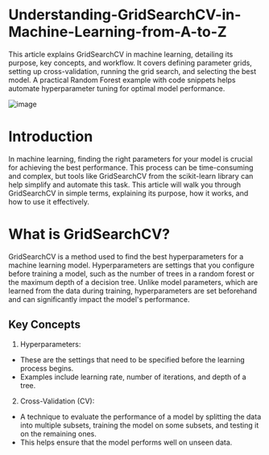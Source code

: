 # Understanding-GridSearchCV-in-Machine-Learning-from-A-to-Z
This article explains GridSearchCV in machine learning, detailing its purpose, key concepts, and workflow. It covers defining parameter grids, setting up cross-validation, running the grid search, and selecting the best model. A practical Random Forest example with code snippets helps automate hyperparameter tuning for optimal model performance.

![image](https://github.com/Hagar-zakaria/Understanding-GridSearchCV-in-Machine-Learning-from-A-to-Z/assets/93611934/f24528fe-8f09-4ce1-a23d-fee6d33f53f1)


# Introduction
In machine learning, finding the right parameters for your model is crucial for achieving the best performance. This process can be time-consuming and complex, but tools like GridSearchCV from the scikit-learn library can help simplify and automate this task. This article will walk you through GridSearchCV in simple terms, explaining its purpose, how it works, and how to use it effectively.

# What is GridSearchCV?
GridSearchCV is a method used to find the best hyperparameters for a machine learning model. Hyperparameters are settings that you configure before training a model, such as the number of trees in a random forest or the maximum depth of a decision tree. Unlike model parameters, which are learned from the data during training, hyperparameters are set beforehand and can significantly impact the model's performance.

## Key Concepts

1. Hyperparameters:
   
- These are the settings that need to be specified before the learning process begins.
- Examples include learning rate, number of iterations, and depth of a tree.

2. Cross-Validation (CV):

- A technique to evaluate the performance of a model by splitting the data into multiple subsets, training the model on some subsets, and testing it on the remaining ones.
- This helps ensure that the model performs well on unseen data.

